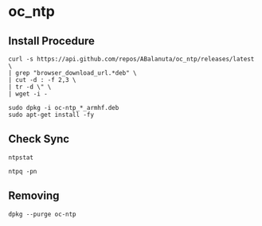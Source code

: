 # oc_ntp

## Install Procedure


```
curl -s https://api.github.com/repos/ABalanuta/oc_ntp/releases/latest \
| grep "browser_download_url.*deb" \
| cut -d : -f 2,3 \
| tr -d \" \
| wget -i -

sudo dpkg -i oc-ntp_*_armhf.deb
sudo apt-get install -fy
```

## Check Sync

```
ntpstat

ntpq -pn
```

## Removing 
```
dpkg --purge oc-ntp
```
